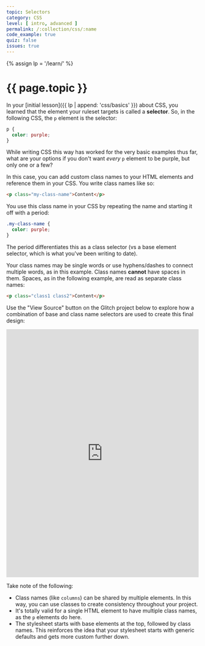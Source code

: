 ```yaml
---
topic: Selectors
category: CSS
level: [ intro, advanced ]
permalink: /:collection/css/:name
code_example: true
quiz: false
issues: true
---
```


{% assign lp = '/learn/' %}


# {{ page.topic }}
In your [initial lesson]({{ lp | append: 'css/basics' }}) about CSS, you learned that the element your ruleset targets is called a <b>selector</b>. So, in the following CSS, the `p` element is the selector:

```css
p {
  color: purple;
}
```

While writing CSS this way has worked for the very basic examples thus far, what are your options if you don't want _every_ `p` element to be purple, but only one or a few?

In this case, you can add custom class names to your HTML elements and reference them in your CSS. You write class names like so:

```html
<p class="my-class-name">Content</p>
```

You use this class name in your CSS by repeating the name and starting it off with a period:

```css
.my-class-name {
  color: purple;
}
```

The period differentiates this as a class selector (vs a base element selector, which is what you've been writing to date).

Your class names may be single words or use hyphens/dashes to connect multiple words, as in this example. Class names **cannot** have spaces in them. Spaces, as in the following example, are read as separate class names:

```html
<p class="class1 class2">Content</p>
```

Use the "View Source" button on the Glitch project below to explore how a combination of base and class name selectors are used to create this final design:

<div class="glitch-embed-wrap" style="height: 650px; width: 100%;">
  <iframe
    src="https://glitch.com/embed/#!/embed/mica-css-selectors?path=styles.css&previewSize=100&sidebarCollapsed=true"
    title="mica-css-selectors on Glitch"
    allow="geolocation; microphone; camera; midi; vr; encrypted-media"
    style="height: 100%; width: 100%; border: 0;">
  </iframe>
</div>

Take note of the following:

- Class names (like `columns`) can be shared by multiple elements. In this way, you can use classes to create consistency throughout your project.
- It's totally valid for a single HTML element to have multiple class names, as the `p` elements do here.
- The stylesheet starts with base elements at the top, followed by class names. This reinforces the idea that your stylesheet starts with generic defaults and gets more custom further down.
